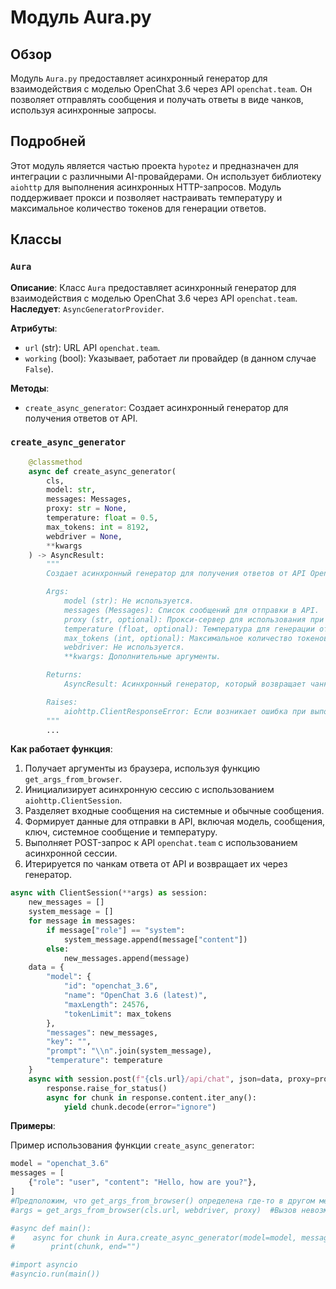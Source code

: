 # Модуль Aura.py

## Обзор

Модуль `Aura.py` предоставляет асинхронный генератор для взаимодействия с моделью OpenChat 3.6 через API `openchat.team`. Он позволяет отправлять сообщения и получать ответы в виде чанков, используя асинхронные запросы.

## Подробней

Этот модуль является частью проекта `hypotez` и предназначен для интеграции с различными AI-провайдерами. Он использует библиотеку `aiohttp` для выполнения асинхронных HTTP-запросов. Модуль поддерживает прокси и позволяет настраивать температуру и максимальное количество токенов для генерации ответов.

## Классы

### `Aura`

**Описание**: Класс `Aura` предоставляет асинхронный генератор для взаимодействия с моделью OpenChat 3.6 через API `openchat.team`.
**Наследует**: `AsyncGeneratorProvider`.

**Атрибуты**:

- `url` (str): URL API `openchat.team`.
- `working` (bool): Указывает, работает ли провайдер (в данном случае `False`).

**Методы**:

- `create_async_generator`: Создает асинхронный генератор для получения ответов от API.

### `create_async_generator`

```python
    @classmethod
    async def create_async_generator(
        cls,
        model: str,
        messages: Messages,
        proxy: str = None,
        temperature: float = 0.5,
        max_tokens: int = 8192,
        webdriver = None,
        **kwargs
    ) -> AsyncResult:
        """
        Создает асинхронный генератор для получения ответов от API OpenChat 3.6.

        Args:
            model (str): Не используется.
            messages (Messages): Список сообщений для отправки в API.
            proxy (str, optional): Прокси-сервер для использования при подключении к API. По умолчанию `None`.
            temperature (float, optional): Температура для генерации ответов. По умолчанию 0.5.
            max_tokens (int, optional): Максимальное количество токенов в ответе. По умолчанию 8192.
            webdriver: Не используется.
            **kwargs: Дополнительные аргументы.

        Returns:
            AsyncResult: Асинхронный генератор, который возвращает чанки ответа от API.

        Raises:
            aiohttp.ClientResponseError: Если возникает ошибка при выполнении HTTP-запроса.
        """
        ...
```

**Как работает функция**:

1.  Получает аргументы из браузера, используя функцию `get_args_from_browser`.
2.  Инициализирует асинхронную сессию с использованием `aiohttp.ClientSession`.
3.  Разделяет входные сообщения на системные и обычные сообщения.
4.  Формирует данные для отправки в API, включая модель, сообщения, ключ, системное сообщение и температуру.
5.  Выполняет POST-запрос к API `openchat.team` с использованием асинхронной сессии.
6.  Итерируется по чанкам ответа от API и возвращает их через генератор.

```python
async with ClientSession(**args) as session:
    new_messages = []
    system_message = []
    for message in messages:
        if message["role"] == "system":
            system_message.append(message["content"])
        else:
            new_messages.append(message)
    data = {
        "model": {
            "id": "openchat_3.6",
            "name": "OpenChat 3.6 (latest)",
            "maxLength": 24576,
            "tokenLimit": max_tokens
        },
        "messages": new_messages,
        "key": "",
        "prompt": "\\n".join(system_message),
        "temperature": temperature
    }
    async with session.post(f"{cls.url}/api/chat", json=data, proxy=proxy) as response:
        response.raise_for_status()
        async for chunk in response.content.iter_any():
            yield chunk.decode(error="ignore")
```

**Примеры**:

Пример использования функции `create_async_generator`:

```python
model = "openchat_3.6"
messages = [
    {"role": "user", "content": "Hello, how are you?"},
]
#Предположим, что get_args_from_browser() определена где-то в другом месте кода и импортирована
#args = get_args_from_browser(cls.url, webdriver, proxy)  #Вызов невозможен. Требуется реализация get_args_from_browser

#async def main():
#    async for chunk in Aura.create_async_generator(model=model, messages=messages):
#        print(chunk, end="")

#import asyncio
#asyncio.run(main())
